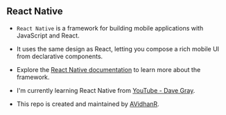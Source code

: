 ## React Native

- `React Native` is a framework for building mobile applications with JavaScript and React.
- It uses the same design as React, letting you compose a rich mobile UI from declarative components.

- Explore the [React Native documentation](https://reactnative.dev/docs/getting-started) to learn more about the framework.

- I'm currently learning React Native from [YouTube - Dave Gray](https://youtube.com/playlist?list=PL0Zuz27SZ-6OH3xackTS2KLcnmxx5wW7c&si=8vX3B9yydPBf1ND6).

- This repo is created and maintained by [AVidhanR](https://linkedin.com/in/AVidhanR).
